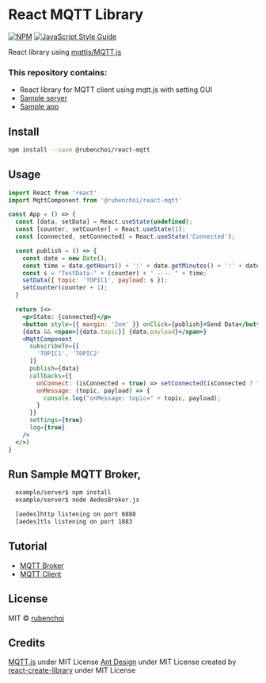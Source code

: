 # React MQTT Library

[![NPM](https://img.shields.io/npm/v/mqtt-client-react.svg)](https://www.npmjs.com/package/@rubenchoi/react-mqtt) [![JavaScript Style Guide](https://img.shields.io/badge/code_style-standard-brightgreen.svg)](https://standardjs.com)

React library using [mqttjs/MQTT.js](https://github.com/mqttjs/MQTT.js)

### This repository contains:
- React library for MQTT client using mqtt.js with setting GUI
- [Sample server](/example/server)
- [Sample app](/example)



## Install

```bash
npm install --save @rubenchoi/react-mqtt
```


## Usage

```jsx
import React from 'react'
import MqttComponent from '@rubenchoi/react-mqtt'

const App = () => {
  const [data, setData] = React.useState(undefined);
  const [counter, setCounter] = React.useState(1);
  const [connected, setConnected] = React.useState('Connected');

  const publish = () => {
    const date = new Date();
    const time = date.getHours() + ':' + date.getMinutes() + ':' + date.getSeconds();
    const s = "TestData-" + (counter) + " ---- " + time;
    setData({ topic: 'TOPIC1', payload: s });
    setCounter(counter + 1);
  }

  return (<>
    <p>State: {connected}</p>
    <button style={{ margin: '2em' }} onClick={publish}>Send Data</button>
    {data && <span>[{data.topic}] {data.payload}</span>}
    <MqttComponent
      subscribeTo={[
        'TOPIC1', 'TOPIC2'
      ]}
      publish={data}
      callbacks={{
        onConnect: (isConnected = true) => setConnected(isConnected ? "Connected" : "Disconnected"),
        onMessage: (topic, payload) => {
          console.log("onMessage: topic=" + topic, payload);
        }
      }}
      settings={true}
      log={true}
    />
  </>)
}
```


## Run Sample MQTT Broker, 
```bash
  example/server$ npm install
  example/server$ node AedesBroker.js

  [aedes]http listening on port 8888
  [aedes]tls listening on port 1883
```


## Tutorial

- [MQTT Broker](https://rubenchoi.tistory.com/22)
- [MQTT Client](https://rubenchoi.tistory.com/24)


## License

MIT © [rubenchoi](https://github.com/rubenchoi)

## Credits

[MQTT.js](https://github.com/mqttjs/MQTT.js) under MIT License
[Ant Design](https://github.com/ant-design/ant-design/) under MIT License
created by [react-create-library](https://www.npmjs.com/package/create-react-library) under MIT License
